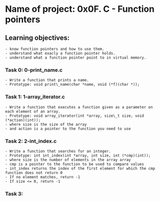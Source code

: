 # Name of project: 0x0F. C - Function pointers
## Learning objectives:
	- know function pointers and how to use them.
	- understand what exacly a function pointer holds.
	- understand what a function pointer point to in virtual memory.
### Task 0: 0-print\_name.c
	- Write a function that prints a name.
	- Prototype: void print\_name(char *name, void (*f)(char *));
### Task 1: 1-array\_iterator.c
	- Write a function that executes a function given as a parameter on each element of an array.
	- Prototype: void array_iterator(int *array, size\_t size, void (*action)(int));
	- where size is the size of the array
	- and action is a pointer to the function you need to use
### Task 2: 2-int\_index.c
	- Write a function that searches for an integer.
	- Prototype: int int_index(int *array, int size, int (*cmp)(int));
	- where size is the number of elements in the array array
	- cmp is a pointer to the function to be used to compare values
	- int_index returns the index of the first element for which the cmp function does not return 0
	- If no element matches, return -1
	- If size <= 0, return -1
### Task 3: 
